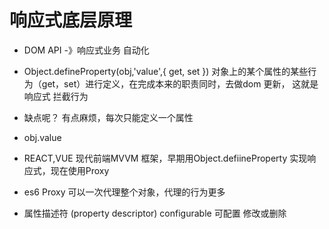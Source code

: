 # 响应式底层原理

- DOM API -》响应式业务 自动化
- Object.defineProperty(obj,'value',{
    get,
    set
})
    对象上的某个属性的某些行为（get，set）进行定义，在完成本来的职责同时，去做dom 更新，
    这就是响应式
    拦截行为
- 缺点呢？ 有点麻烦，每次只能定义一个属性 
- obj.value
- REACT,VUE 现代前端MVVM 框架，早期用Object.defiineProperty 
    实现响应式，现在使用Proxy
- es6 Proxy 可以一次代理整个对象，代理的行为更多

- 属性描述符 (property descriptor)
    configurable  可配置 修改或删除